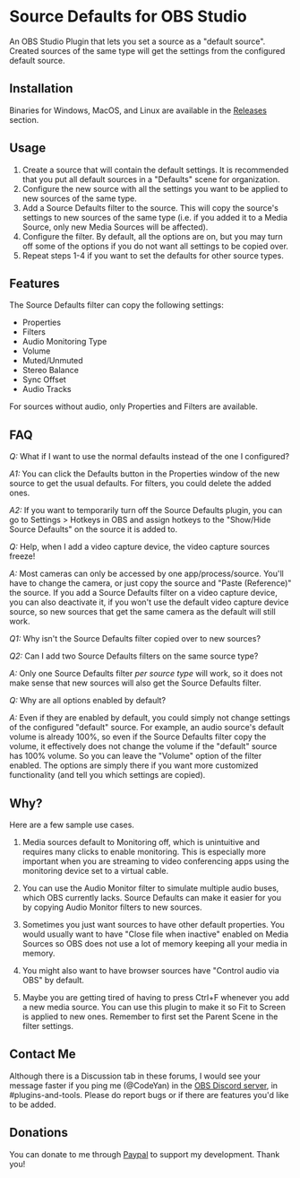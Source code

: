 # Source Defaults for OBS Studio

An OBS Studio Plugin that lets you set a source as a "default source". Created
sources of the same type will get the settings from the configured default
source.

## Installation

Binaries for Windows, MacOS, and Linux are available in the [Releases](https://github.com/CodeYan01/source-defaults/releases) section.

## Usage

1. Create a source that will contain the default settings. It is recommended that
you put all default sources in a "Defaults" scene for organization.
2. Configure the new source with all the settings you want to be applied to
new sources of the same type.
3. Add a Source Defaults filter to the source. This will copy the source's
settings to new sources of the same type (i.e. if you added it to a Media
Source, only new Media Sources will be affected).
4. Configure the filter. By default, all the options are on, but you may turn
off some of the options if you do not want all settings to be copied over.
5. Repeat steps 1-4 if you want to set the defaults for other source types.

## Features

The Source Defaults filter can copy the following settings:
- Properties
- Filters
- Audio Monitoring Type
- Volume
- Muted/Unmuted
- Stereo Balance
- Sync Offset
- Audio Tracks

For sources without audio, only Properties and Filters are available.

## FAQ
*Q:* What if I want to use the normal defaults instead of the one I configured?

*A1:* You can click the Defaults button in the Properties window of the new source
to get the usual defaults. For filters, you could delete the added ones.

*A2:* If you want to temporarily turn off the Source Defaults plugin,
you can go to Settings > Hotkeys in OBS and assign hotkeys to the "Show/Hide
Source Defaults" on the source it is added to.


*Q:* Help, when I add a video capture device, the video capture sources freeze!

*A:* Most cameras can only be accessed by one app/process/source. You'll have to
change the camera, or just copy the source and "Paste (Reference)" the source.
If you add a Source Defaults filter on a video capture device, you can also
deactivate it, if you won't use the default video capture device source, so new
sources that get the same camera as the default will still work.


*Q1:* Why isn't the Source Defaults filter copied over to new sources?

*Q2:* Can I add two Source Defaults filters on the same source type?

*A:* Only one Source Defaults filter *per source type* will work, so it does not
make sense that new sources will also get the Source Defaults filter.


*Q:* Why are all options enabled by default?

*A:* Even if they are enabled by default, you could simply not change settings
of the configured "default" source. For example, an audio source's default
volume is already 100%, so even if the Source Defaults filter copy the volume,
it effectively does not change the volume if the "default" source has 100%
volume. So you can leave the "Volume" option of the filter enabled. The options
are simply there if you want more customized functionality (and tell you which
settings are copied).

## Why?

Here are a few sample use cases.

1. Media sources default to Monitoring off, which is unintuitive and requires
many clicks to enable monitoring. This is especially more important when you
are streaming to video conferencing apps using the monitoring device set to a
virtual cable.

2. You can use the Audio Monitor filter to simulate multiple audio buses, which
OBS currently lacks. Source Defaults can make it easier for you by copying
Audio Monitor filters to new sources.

3. Sometimes you just want sources to have other default properties. You would
usually want to have "Close file when inactive" enabled on Media Sources so OBS
does not use a lot of memory keeping all your media in memory.

4. You might also want to have browser sources have "Control audio via OBS" by
default.

5. Maybe you are getting tired of having to press Ctrl+F whenever you add a new
media source. You can use this plugin to make it so Fit to Screen is applied to
new ones. Remember to first set the Parent Scene in the filter settings.

## Contact Me
Although there is a Discussion tab in these forums, I would see your message
faster if you ping me (@CodeYan) in the [OBS Discord server](https://discord.gg/obsproject),
in #plugins-and-tools. Please do report bugs or if there are features you'd like
to be added.

## Donations
You can donate to me through [Paypal](https://www.paypal.com/donate/?hosted_button_id=S9WJDUDB8CK5S) to support my development. Thank you!
